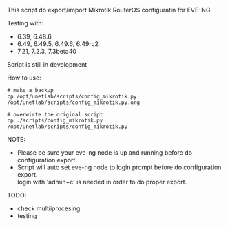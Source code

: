 This script do export/import Mikrotik RouterOS configuratin for EVE-NG   

Testing with:   

- 6.39, 6.48.6
- 6.49, 6.49.5, 6.49.6, 6.49rc2
- 7.21, 7.2.3, 7.3beta40

Script is still in development   

How to use:

```
# make a backup
cp /opt/unetlab/scripts/config_mikrotik.py /opt/unetlab/scripts/config_mikrotik.py.org

# overwirte the original script
cp ./scripts/config_mikrotik.py /opt/unetlab/scripts/config_mikrotik.py
```

NOTE: 
- Please be sure your eve-ng node is up and running before do configuration export.   
- Script will auto set eve-ng node to login prompt before do configuration export.   
  login with 'admin+c' is needed in order to do proper export.

TODO:
- check multiiprocesing
- testing